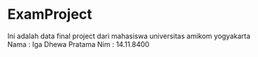 # ExamProject
Ini adalah data final project dari mahasiswa universitas amikom yogyakarta
Nama : Iga Dhewa Pratama
Nim  : 14.11.8400
